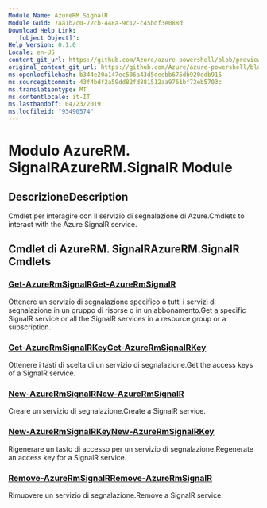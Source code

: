 ```yaml
---
Module Name: AzureRM.SignalR
Module Guid: 7aa1b2c0-72cb-448a-9c12-c45bdf3e088d
Download Help Link:
  '[object Object]': 
Help Version: 0.1.0
Locale: en-US
content_git_url: https://github.com/Azure/azure-powershell/blob/preview/src/ResourceManager/SignalR/Commands.SignalR/help/AzureRM.SignalR.md
original_content_git_url: https://github.com/Azure/azure-powershell/blob/preview/src/ResourceManager/SignalR/Commands.SignalR/help/AzureRM.SignalR.md
ms.openlocfilehash: b344e20a147ec506a43d5deebb675db920edb915
ms.sourcegitcommit: 43f4bdf2a59dd82fd881512aa9761bf72eb5703c
ms.translationtype: MT
ms.contentlocale: it-IT
ms.lasthandoff: 04/23/2019
ms.locfileid: "93490574"
---
```

# <span data-ttu-id="751ac-101">Modulo AzureRM. SignalR</span><span class="sxs-lookup"><span data-stu-id="751ac-101">AzureRM.SignalR Module</span></span>
## <span data-ttu-id="751ac-102">Descrizione</span><span class="sxs-lookup"><span data-stu-id="751ac-102">Description</span></span>
<span data-ttu-id="751ac-103">Cmdlet per interagire con il servizio di segnalazione di Azure.</span><span class="sxs-lookup"><span data-stu-id="751ac-103">Cmdlets to interact with the Azure SignalR service.</span></span>

## <span data-ttu-id="751ac-104">Cmdlet di AzureRM. SignalR</span><span class="sxs-lookup"><span data-stu-id="751ac-104">AzureRM.SignalR Cmdlets</span></span>
### [<span data-ttu-id="751ac-105">Get-AzureRmSignalR</span><span class="sxs-lookup"><span data-stu-id="751ac-105">Get-AzureRmSignalR</span></span>](Get-AzureRmSignalR.md)
<span data-ttu-id="751ac-106">Ottenere un servizio di segnalazione specifico o tutti i servizi di segnalazione in un gruppo di risorse o in un abbonamento.</span><span class="sxs-lookup"><span data-stu-id="751ac-106">Get a specific SignalR service or all the SignalR services in a resource group or a subscription.</span></span>

### [<span data-ttu-id="751ac-107">Get-AzureRmSignalRKey</span><span class="sxs-lookup"><span data-stu-id="751ac-107">Get-AzureRmSignalRKey</span></span>](Get-AzureRmSignalRKey.md)
<span data-ttu-id="751ac-108">Ottenere i tasti di scelta di un servizio di segnalazione.</span><span class="sxs-lookup"><span data-stu-id="751ac-108">Get the access keys of a SignalR service.</span></span>

### [<span data-ttu-id="751ac-109">New-AzureRmSignalR</span><span class="sxs-lookup"><span data-stu-id="751ac-109">New-AzureRmSignalR</span></span>](New-AzureRmSignalR.md)
<span data-ttu-id="751ac-110">Creare un servizio di segnalazione.</span><span class="sxs-lookup"><span data-stu-id="751ac-110">Create a SignalR service.</span></span>

### [<span data-ttu-id="751ac-111">New-AzureRmSignalRKey</span><span class="sxs-lookup"><span data-stu-id="751ac-111">New-AzureRmSignalRKey</span></span>](New-AzureRmSignalRKey.md)
<span data-ttu-id="751ac-112">Rigenerare un tasto di accesso per un servizio di segnalazione.</span><span class="sxs-lookup"><span data-stu-id="751ac-112">Regenerate an access key for a SignalR service.</span></span>

### [<span data-ttu-id="751ac-113">Remove-AzureRmSignalR</span><span class="sxs-lookup"><span data-stu-id="751ac-113">Remove-AzureRmSignalR</span></span>](Remove-AzureRmSignalR.md)
<span data-ttu-id="751ac-114">Rimuovere un servizio di segnalazione.</span><span class="sxs-lookup"><span data-stu-id="751ac-114">Remove a SignalR service.</span></span>

